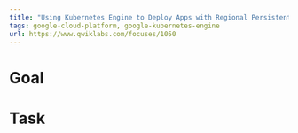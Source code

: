 ```yaml
---
title: "Using Kubernetes Engine to Deploy Apps with Regional Persistent Disks"
tags: google-cloud-platform, google-kubernetes-engine
url: https://www.qwiklabs.com/focuses/1050
---
```


# Goal


# Task
